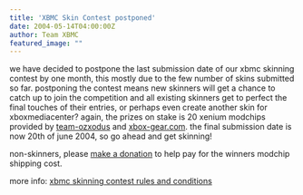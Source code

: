 ```yaml
---
title: 'XBMC Skin Contest postponed'
date: 2004-05-14T04:00:00Z
author: Team XBMC
featured_image: ""
---
```

we have decided to postpone the last submission date of our xbmc skinning contest by one month, this mostly due to the few number of skins submitted so far. postponing the contest means new skinners will get a chance to catch up to join the competition and all existing skinners get to perfect the final touches of their entries, or perhaps even create another skin for xboxmediacenter? again, the prizes on stake is 20 xenium modchips provided by [team-ozxodus](http://www.ozxodus.com) and [xbox-gear.com](https://www.xbox.com/). the final submission date is now 20th of june 2004, so go ahead and get skinning!

 non-skinners, please [make a donation](https://www.paypal.com/xclick/business=erwin_beckers@hotmail.com&no_shipping=1&item_name=xbmc+skin+contest+donation) to help pay for the winners modchip shipping cost.

 more info: [xbmc skinning contest rules and conditions](http://www.xboxmediaplayer.de/cgi-bin/forums/ikonboard.pl?act=st;f=1;t=3115)

 